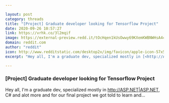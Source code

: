```yaml
---

layout: post
category: threads
title: "[Project] Graduate developer looking for Tensorflow Project"
date: 2020-09-26 10:57:27
link: https://vrhk.co/3l2mqif
image: https://external-preview.redd.it/tOcHqen1kUsOwwy69KXemKWBNWHsA4cbiSO3JrFVitg.jpg?width=238&height=124.607329843&auto=webp&crop=238:124.607329843,smart&s=086dea233b94b3bc2710f03bd8a58f9a2bcf5493
domain: reddit.com
author: "reddit"
icon: http://www.redditstatic.com/desktop2x/img/favicon/apple-icon-57x57.png
excerpt: "Hey all, I'm a graduate dev, specialized mostly in [<http://ASP.NET|ASP.NET>](<https://ASP.NET>), C# and alot more and for our final project we got told to learn and..."

---
```


### [Project] Graduate developer looking for Tensorflow Project

Hey all, I'm a graduate dev, specialized mostly in [<http://ASP.NET|ASP.NET>](<https://ASP.NET>), C# and alot more and for our final project we got told to learn and...